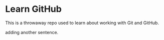 # Learn GitHub

This is a throwaway repo used to learn about working with Git and GitHub.

adding another sentence. 
